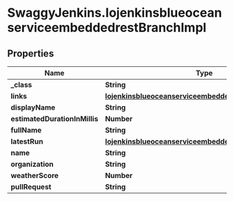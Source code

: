 # SwaggyJenkins.IojenkinsblueoceanserviceembeddedrestBranchImpl

## Properties
Name | Type | Description | Notes
------------ | ------------- | ------------- | -------------
**_class** | **String** |  | [optional] 
**links** | [**IojenkinsblueoceanserviceembeddedrestBranchImplLinks**](IojenkinsblueoceanserviceembeddedrestBranchImplLinks.md) |  | [optional] 
**displayName** | **String** |  | [optional] 
**estimatedDurationInMillis** | **Number** |  | [optional] 
**fullName** | **String** |  | [optional] 
**latestRun** | [**IojenkinsblueoceanserviceembeddedrestPipelineRunImpl**](IojenkinsblueoceanserviceembeddedrestPipelineRunImpl.md) |  | [optional] 
**name** | **String** |  | [optional] 
**organization** | **String** |  | [optional] 
**weatherScore** | **Number** |  | [optional] 
**pullRequest** | **String** |  | [optional] 


